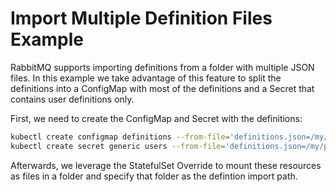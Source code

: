 # Import Multiple Definition Files Example

RabbitMQ supports importing definitions from a folder with multiple JSON files.
In this example we take advantage of this feature to split the definitions into a ConfigMap
with most of the definitions and a Secret that contains user definitions only.

First, we need to create the ConfigMap and Secret with the definitions:
```bash
kubectl create configmap definitions --from-file='definitions.json=/my/path/to/definitions.json'
kubectl create secret generic users --from-file='definitions.json=/my/path/to/users.json'
```

Afterwards, we leverage the StatefulSet Override to mount these resources as files in a folder
and specify that folder as the defintion import path.
